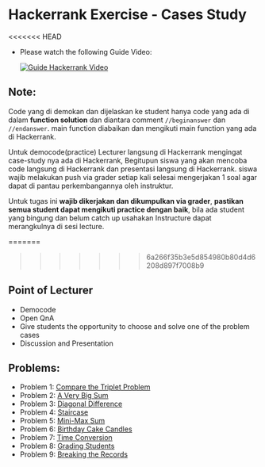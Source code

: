 # Hackerrank Exercise - Cases Study

<<<<<<< HEAD
<!-- beginanswer -->

- Please watch the following Guide Video:

  [![Guide Hackerrank Video](https://s3.amazonaws.com/sr-marketplace-prod/wp-content/uploads/2015/08/hackerrank.jpg)](https://www.youtube.com/watch?v=ng1wp92-ED0)
<!-- endanswer nop -->

<!-- beginanswer -->
## Note:
Code yang di demokan dan dijelaskan ke student hanya code yang ada di dalam **function solution** dan diantara comment `//beginanswer` dan `//endanswer`. main function diabaikan dan mengikuti main function yang ada di Hackerrank. 

Untuk democode(practice) Lecturer langsung di Hackerrank mengingat case-study nya ada di Hackerrank, Begitupun siswa yang akan mencoba code langsung di Hackerrank dan presentasi langsung di Hackerrank. siswa wajib melakukan push via grader setiap kali selesai mengerjakan 1 soal agar dapat di pantau perkembangannya oleh instruktur.

Untuk tugas ini **wajib dikerjakan dan dikumpulkan via grader**, **pastikan semua student dapat mengikuti practice dengan baik**, bila ada student yang bingung dan belum catch up usahakan Instructure dapat merangkulnya di sesi lecture.


<!-- endanswer nop -->
=======

>>>>>>> 6a266f35b3e5d854980b80d4d6208d897f7008b9


## Point of Lecturer
- Democode 
- Open QnA
- Give students the opportunity to choose and solve one of the problem cases
- Discussion and Presentation


## Problems:
- Problem 1: [Compare the Triplet Problem](compare-the-triplets/main.js)
- Problem 2: [A Very Big Sum](very-big-sum/main.js)
- Problem 3: [Diagonal Difference](diagonal-difference/main.js)
- Problem 4: [Staircase](staircase/main.js)
- Problem 5: [Mini-Max Sum](mini-max-sum/main.js)
- Problem 6: [Birthday Cake Candles](birthday-cake-candles/main.js)
- Problem 7: [Time Conversion](time-conversion/main.js)
- Problem 8: [Grading Students](gradings-students/main.js)
- Problem 9: [Breaking the Records](breaking-the-records/main.js)
